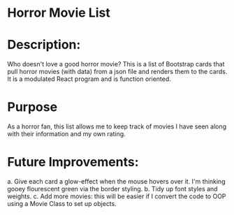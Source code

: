 # Horror Movie List

# Description: 
Who doesn't love a good horror movie?
This is a list of Bootstrap cards that pull horror movies (with data) from a json file and renders them to the cards. It is a modulated React program and is function oriented. 

# Purpose
As a horror fan, this list allows me to keep track of movies I have seen along with their information and my own rating. 

# Future Improvements: 
a. Give each card a glow-effect when the mouse hovers over it. I'm thinking gooey flourescent green via the border styling. 
b. Tidy up font styles and weights.
c. Add more movies: this will be easier if I convert the code to OOP using a Movie Class to set up objects.  


